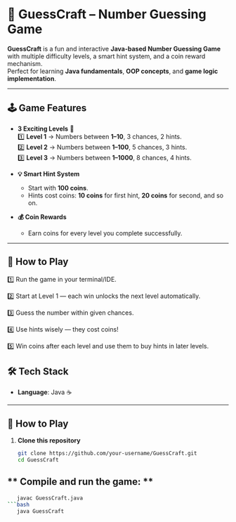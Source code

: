 # 🎯 GuessCraft – Number Guessing Game  

**GuessCraft** is a fun and interactive **Java-based Number Guessing Game** with multiple difficulty levels, a smart hint system, and a coin reward mechanism.  
Perfect for learning **Java fundamentals**, **OOP concepts**, and **game logic implementation**.  

---

## 🕹️ Game Features  

- **3 Exciting Levels** 🎯  
  1️⃣ **Level 1** → Numbers between **1–10**, 3 chances, 2 hints.  
  2️⃣ **Level 2** → Numbers between **1–100**, 5 chances, 3 hints.  
  3️⃣ **Level 3** → Numbers between **1–1000**, 8 chances, 4 hints.  

- **💡 Smart Hint System**  
  - Start with **100 coins**.  
  - Hints cost coins: **10 coins** for first hint, **20 coins** for second, and so on.  

- **💰 Coin Rewards**  
  - Earn coins for every level you complete successfully.  

---

## 🚀 How to Play

1️⃣ Run the game in your terminal/IDE.

2️⃣ Start at Level 1 — each win unlocks the next level automatically.

3️⃣ Guess the number within given chances.

4️⃣ Use hints wisely — they cost coins!

5️⃣ Win coins after each level and use them to buy hints in later levels.

## 🛠️ Tech Stack  
- **Language**: Java ☕  

---

## 🚀 How to Play  
1. **Clone this repository**  
   ```bash
   git clone https://github.com/your-username/GuessCraft.git
   cd GuessCraft
## ** Compile and run the game: **
   ```bash
      javac GuessCraft.java
   ```bash
      java GuessCraft


